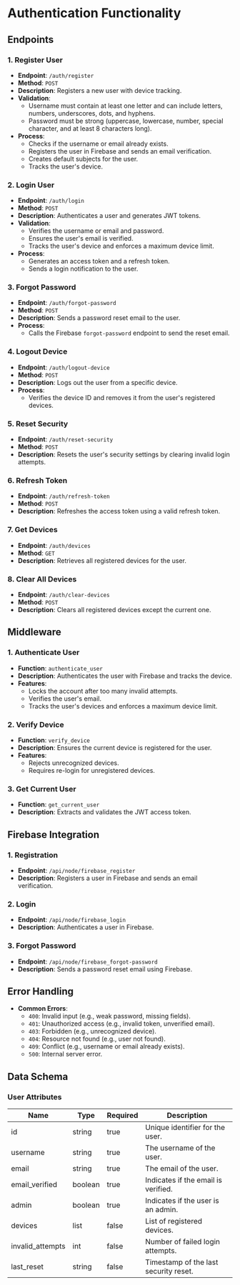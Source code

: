 # Authentication Functionality
 
## Endpoints

### 1. **Register User**
- **Endpoint**: `/auth/register`
- **Method**: `POST`
- **Description**: Registers a new user with device tracking.
- **Validation**:
  - Username must contain at least one letter and can include letters, numbers, underscores, dots, and hyphens.
  - Password must be strong (uppercase, lowercase, number, special character, and at least 8 characters long).
- **Process**:
  - Checks if the username or email already exists.
  - Registers the user in Firebase and sends an email verification.
  - Creates default subjects for the user.
  - Tracks the user's device.

### 2. **Login User**
- **Endpoint**: `/auth/login`
- **Method**: `POST`
- **Description**: Authenticates a user and generates JWT tokens.
- **Validation**:
  - Verifies the username or email and password.
  - Ensures the user's email is verified.
  - Tracks the user's device and enforces a maximum device limit.
- **Process**:
  - Generates an access token and a refresh token.
  - Sends a login notification to the user.

### 3. **Forgot Password**
- **Endpoint**: `/auth/forgot-password`
- **Method**: `POST`
- **Description**: Sends a password reset email to the user.
- **Process**:
  - Calls the Firebase `forgot-password` endpoint to send the reset email.

### 4. **Logout Device**
- **Endpoint**: `/auth/logout-device`
- **Method**: `POST`
- **Description**: Logs out the user from a specific device.
- **Process**:
  - Verifies the device ID and removes it from the user's registered devices.

### 5. **Reset Security**
- **Endpoint**: `/auth/reset-security`
- **Method**: `POST`
- **Description**: Resets the user's security settings by clearing invalid login attempts.

### 6. **Refresh Token**
- **Endpoint**: `/auth/refresh-token`
- **Method**: `POST`
- **Description**: Refreshes the access token using a valid refresh token.

### 7. **Get Devices**
- **Endpoint**: `/auth/devices`
- **Method**: `GET`
- **Description**: Retrieves all registered devices for the user.

### 8. **Clear All Devices**
- **Endpoint**: `/auth/clear-devices`
- **Method**: `POST`
- **Description**: Clears all registered devices except the current one.

## Middleware

### 1. **Authenticate User**
- **Function**: `authenticate_user`
- **Description**: Authenticates the user with Firebase and tracks the device.
- **Features**:
  - Locks the account after too many invalid attempts.
  - Verifies the user's email.
  - Tracks the user's devices and enforces a maximum device limit.

### 2. **Verify Device**
- **Function**: `verify_device`
- **Description**: Ensures the current device is registered for the user.
- **Features**:
  - Rejects unrecognized devices.
  - Requires re-login for unregistered devices.

### 3. **Get Current User**
- **Function**: `get_current_user`
- **Description**: Extracts and validates the JWT access token.

## Firebase Integration

### 1. **Registration**
- **Endpoint**: `/api/node/firebase_register`
- **Description**: Registers a user in Firebase and sends an email verification.

### 2. **Login**
- **Endpoint**: `/api/node/firebase_login`
- **Description**: Authenticates a user in Firebase.

### 3. **Forgot Password**
- **Endpoint**: `/api/node/firebase_forgot-password`
- **Description**: Sends a password reset email using Firebase.

## Error Handling

- **Common Errors**:
  - `400`: Invalid input (e.g., weak password, missing fields).
  - `401`: Unauthorized access (e.g., invalid token, unverified email).
  - `403`: Forbidden (e.g., unrecognized device).
  - `404`: Resource not found (e.g., user not found).
  - `409`: Conflict (e.g., username or email already exists).
  - `500`: Internal server error.

## Data Schema

### User Attributes
| Name             | Type    | Required | Description                              |
|------------------|---------|----------|------------------------------------------|
| id               | string  | true     | Unique identifier for the user.          |
| username         | string  | true     | The username of the user.                |
| email            | string  | true     | The email of the user.                   |
| email_verified   | boolean | true     | Indicates if the email is verified.      |
| admin            | boolean | true     | Indicates if the user is an admin.       |
| devices          | list    | false    | List of registered devices.              |
| invalid_attempts | int     | false    | Number of failed login attempts.         |
| last_reset       | string  | false    | Timestamp of the last security reset.    |


